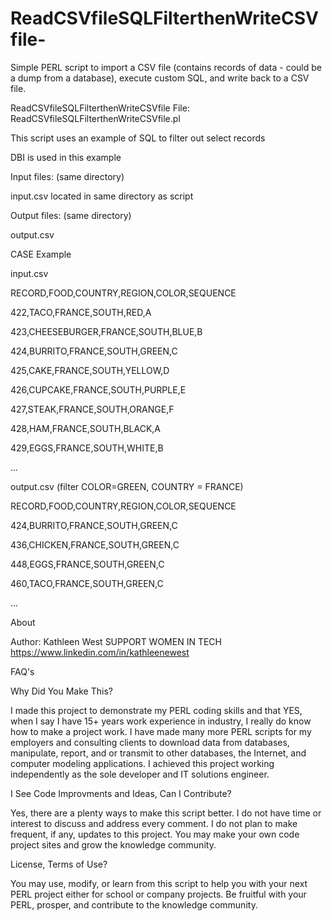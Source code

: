 # ReadCSVfileSQLFilterthenWriteCSVfile-
Simple PERL script to import a CSV file (contains records of data - could be a dump from a database), execute custom SQL, and write back to a CSV file.

  ReadCSVfileSQLFilterthenWriteCSVfile 
  File: ReadCSVfileSQLFilterthenWriteCSVfile.pl
 

  This script uses an example of SQL to filter out select records
  
  DBI is used in this example
 
  Input files: (same directory)
  
  input.csv located in same directory as script
 
  Output files: (same directory)
  
  output.csv
 
  CASE Example
 
  input.csv 
 
  RECORD,FOOD,COUNTRY,REGION,COLOR,SEQUENCE
  
  422,TACO,FRANCE,SOUTH,RED,A
  
  423,CHEESEBURGER,FRANCE,SOUTH,BLUE,B
  
  424,BURRITO,FRANCE,SOUTH,GREEN,C
  
  425,CAKE,FRANCE,SOUTH,YELLOW,D
  
  426,CUPCAKE,FRANCE,SOUTH,PURPLE,E
  
  427,STEAK,FRANCE,SOUTH,ORANGE,F
  
  428,HAM,FRANCE,SOUTH,BLACK,A
  
  429,EGGS,FRANCE,SOUTH,WHITE,B
  
  ...
  
  output.csv (filter COLOR=GREEN, COUNTRY = FRANCE)
  
  RECORD,FOOD,COUNTRY,REGION,COLOR,SEQUENCE
  
  424,BURRITO,FRANCE,SOUTH,GREEN,C
  
  436,CHICKEN,FRANCE,SOUTH,GREEN,C
  
  448,EGGS,FRANCE,SOUTH,GREEN,C
  
  460,TACO,FRANCE,SOUTH,GREEN,C
  
  ...
 
 
  About 		  
 
  Author: Kathleen West 
  SUPPORT WOMEN IN TECH 
  https://www.linkedin.com/in/kathleenewest
 
  FAQ's
 
  Why Did You Make This?
 
  I made this project to demonstrate my PERL coding skills and that YES, when I say
  I have 15+ years work experience in industry, I really do know how to make a 
  project work. I have made many more PERL scripts for my employers and consulting
  clients to download data from databases, manipulate, report, and or transmit to
  other databases, the Internet, and computer modeling applications. I achieved this
  project working independently as the sole developer and IT solutions engineer.
  
  I See Code Improvments and Ideas, Can I Contribute?
 
  Yes, there are a plenty ways to make this script better. I do not have time
  or interest to discuss and address every comment. I do not plan to
  make frequent, if any, updates to this project. You may make your own code
  project sites and grow the knowledge community. 
 
  License, Terms of Use?
 
  You may use, modify, or learn from this script to help you with your next PERL project 
  either for school or company projects. 
  Be fruitful with your PERL, prosper, and contribute to the knowledge community.

